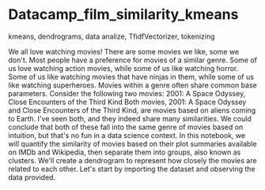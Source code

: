 # Datacamp_film_similarity_kmeans
kmeans, dendrograms, data analize, TfidfVectorizer, tokenizing 

We all love watching movies! There are some movies we like, some we don't. Most people have a preference for movies of a similar genre. Some of us love watching action movies, while some of us like watching horror. Some of us like watching movies that have ninjas in them, while some of us like watching superheroes.
Movies within a genre often share common base parameters. Consider the following two movies:
2001: A Space Odyssey,
Close Encounters of the Third Kind
Both movies, 2001: A Space Odyssey and Close Encounters of the Third Kind, are movies based on aliens coming to Earth. I've seen both, and they indeed share many similarities. We could conclude that both of these fall into the same genre of movies based on intuition, but that's no fun in a data science context. In this notebook, we will quantify the similarity of movies based on their plot summaries available on IMDb and Wikipedia, then separate them into groups, also known as clusters. We'll create a dendrogram to represent how closely the movies are related to each other.
Let's start by importing the dataset and observing the data provided.

